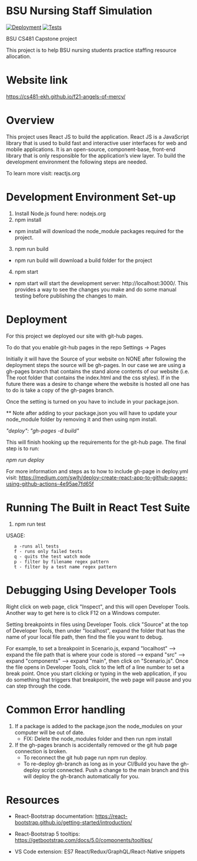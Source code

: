 # BSU Nursing Staff Simulation

[![Deployment](https://github.com/cs481-ekh/s22-hospsim/actions/workflows/deploy.yml/badge.svg)](https://github.com/cs481-ekh/s22-hospsim/actions/workflows/deploy.yml)
[![Tests](https://github.com/cs481-ekh/s22-hospsim/actions/workflows/test.yml/badge.svg)](https://github.com/cs481-ekh/s22-hospsim/actions/workflows/test.yml)

BSU CS481 Capstone project

This project is to help BSU nursing students practice staffing resource allocation.

# Website link

https://cs481-ekh.github.io/f21-angels-of-mercy/

# Overview

This project uses React JS to build the application. React JS is a JavaScript library that is used to build fast and interactive user interfaces for web and mobile applications. It is an open-source, component-base, front-end library that is only responsible for the application’s view layer. To build the development environment the following steps are needed.

To learn more visit: reactjs.org

# Development Environment Set-up

1. Install Node.js found here: nodejs.org
2. npm install

- npm install will download the node_module packages required for the project.

3. npm run build

- npm run build will download a build folder for the project

4. npm start

- npm start will start the development server: http://localhost:3000/. This provides a way to see the changes you make and do some manual testing before publishing the changes to main.

# Deployment

For this project we deployed our site with git-hub pages.

To do that you enable git-hub pages in the repo Settings -> Pages

Initially it will have the Source of your website on NONE after following the deployment steps the source will be gh-pages. In our case we are using a gh-pages branch that contains the stand alone contents of our website (i.e. The root folder that contains the index.html and the css styles). If in the future there was a desire to change where the website is hosted all one has to do is take a copy of the gh-pages branch.

Once the setting is turned on you have to include in your package.json.

\*\* Note after adding to your package.json you will have to update your node_module folder by removing it and then using npm install.

<i>"deploy": "gh-pages -d build"</i>

This will finish hooking up the requirements for the git-hub page.
The final step is to run:

<i> npm run deploy </i>

For more information and steps as to how to include gh-page in deploy.yml visit: https://medium.com/swlh/deploy-create-react-app-to-github-pages-using-github-actions-4e95ae7fd65f

# Running The Built in React Test Suite

1. npm run test

USAGE:

       a -runs all tests
       f - runs only failed tests
       q - quits the test watch mode
       p - filter by filename regex pattern
       t - filter by a test name regex pattern

# Debugging Using Developer Tools

Right click on web page, click "Inspect", and this will open Developer Tools. Another way to get here is to click F12 on a Windows computer.

Setting breakpoints in files using Developer Tools. click "Source" at the top of Developer Tools, then under "localhost", expand the folder that has the name of your local file path, then find the file you want to debug.

For example, to set a breakpoint in Scenario.js, expand "localhost" --> expand the file path that is where your code is stored --> expand "src" --> expand "components" --> expand "main", then click on "Scenario.js". Once the file opens in Developer Tools, click to the left of a line number to set a break point. Once you start clicking or typing in the web application, if you do something that triggers that breakpoint, the web page will pause and you can step through the code.

# Common Error handling

1. If a package is added to the package.json the node_modules on your computer will be out of date.
   - FIX: Delete the node_modules folder and then run npm install
2. If the gh-pages branch is accidentally removed or the git hub page connection is broken.
   - To reconnect the git hub page run npm run deploy.
   - To re-deploy gh-branch as long as in your CI/Build you have the gh-deploy script connected. Push a change to the main branch and this will deploy the gh-branch automatically for you.

# Resources

- React-Bootstrap documentation: https://react-bootstrap.github.io/getting-started/introduction/

- React-Bootstrap 5 tooltips: https://getbootstrap.com/docs/5.0/components/tooltips/

- VS Code extension: ES7 React/Redux/GraphQL/React-Native snippets
